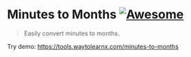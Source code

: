 # Minutes to Months [![Awesome](https://cdn.rawgit.com/sindresorhus/awesome/d7305f38d29fed78fa85652e3a63e154dd8e8829/media/badge.svg)](https://github.com/sindresorhus/awesome)

>Easily convert minutes to months.

Try demo: https://tools.waytolearnx.com/minutes-to-months
